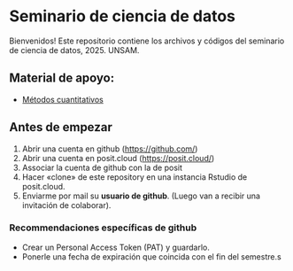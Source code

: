 # Seminario de ciencia de datos

Bienvenidos! Este repositorio contiene los archivos y códigos del seminario de ciencia de datos, 2025. UNSAM.

## Material de apoyo:
* <a href="https://dietrichson.github.io/metodos_cuantitativos_2/index.html">Métodos cuantitativos</a>

## Antes de empezar

1.  Abrir una cuenta en github (<https://github.com/>)
2.  Abrir una cuenta en posit.cloud (<https://posit.cloud/>)
3.  Associar la cuenta de github con la de posit
4.  Hacer «clone» de este repository en una instancia Rstudio de posit.cloud.
5.  Enviarme por mail su **usuario de github**. (Luego van a recibir una invitación de colaborar).

### Recommendaciones específicas de github

-   Crear un Personal Access Token (PAT) y guardarlo.
-   Ponerle una fecha de expiración que coincida con el fin del semestre.s
